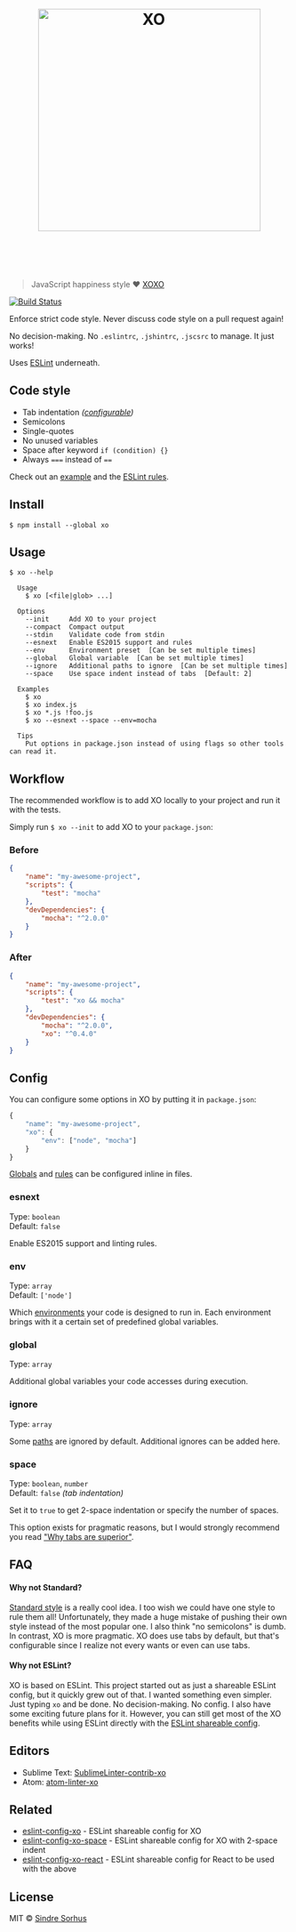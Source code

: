 <h1 align="center">
	<br>
	<img width="400" src="https://rawgit.com/sindresorhus/xo/master/media/logo.svg" alt="XO">
	<br>
	<br>
	<br>
</h1>

> JavaScript happiness style ❤️ [XOXO](https://en.wiktionary.org/wiki/xoxo)

[![Build Status](https://travis-ci.org/sindresorhus/xo.svg?branch=master)](https://travis-ci.org/sindresorhus/xo)

Enforce strict code style. Never discuss code style on a pull request again!

No decision-making. No `.eslintrc`, `.jshintrc`, `.jscsrc` to manage. It just works!

Uses [ESLint](http://eslint.org) underneath.


## Code style

- Tab indentation *([configurable](#config))*
- Semicolons
- Single-quotes
- No unused variables
- Space after keyword `if (condition) {}`
- Always `===` instead of `==`

Check out an [example](index.js) and the [ESLint rules](https://github.com/sindresorhus/eslint-config-xo/blob/master/index.js).


## Install

```
$ npm install --global xo
```


## Usage

```
$ xo --help

  Usage
    $ xo [<file|glob> ...]

  Options
    --init     Add XO to your project
    --compact  Compact output
    --stdin    Validate code from stdin
    --esnext   Enable ES2015 support and rules
    --env      Environment preset  [Can be set multiple times]
    --global   Global variable  [Can be set multiple times]
    --ignore   Additional paths to ignore  [Can be set multiple times]
    --space    Use space indent instead of tabs  [Default: 2]

  Examples
    $ xo
    $ xo index.js
    $ xo *.js !foo.js
    $ xo --esnext --space --env=mocha

  Tips
    Put options in package.json instead of using flags so other tools can read it.
```


## Workflow

The recommended workflow is to add XO locally to your project and run it with the tests.

Simply run `$ xo --init` to add XO to your `package.json`:

### Before

```json
{
	"name": "my-awesome-project",
	"scripts": {
		"test": "mocha"
	},
	"devDependencies": {
		"mocha": "^2.0.0"
	}
}
```

### After

```json
{
	"name": "my-awesome-project",
	"scripts": {
		"test": "xo && mocha"
	},
	"devDependencies": {
		"mocha": "^2.0.0",
		"xo": "^0.4.0"
	}
}
```

## Config

You can configure some options in XO by putting it in `package.json`:

```js
{
	"name": "my-awesome-project",
	"xo": {
		"env": ["node", "mocha"]
	}
}
```

[Globals](http://eslint.org/docs/user-guide/configuring#specifying-globals) and [rules](http://eslint.org/docs/user-guide/configuring#configuring-rules) can be configured inline in files.

### esnext

Type: `boolean`  
Default: `false`

Enable ES2015 support and linting rules.

### env

Type: `array`  
Default: `['node']`

Which [environments](http://eslint.org/docs/user-guide/configuring#specifying-environments) your code is designed to run in. Each environment brings with it a certain set of predefined global variables.

### global

Type: `array`

Additional global variables your code accesses during execution.

### ignore

Type: `array`

Some [paths](https://github.com/sindresorhus/xo/blob/4a0db396766118d7918577d759cacb05cd99a354/index.js#L14-L20) are ignored by default. Additional ignores can be added here.

### space

Type: `boolean`, `number`  
Default: `false` *(tab indentation)*

Set it to `true` to get 2-space indentation or specify the number of spaces.

This option exists for pragmatic reasons, but I would strongly recommend you read ["Why tabs are superior"](http://lea.verou.me/2012/01/why-tabs-are-clearly-superior/).


## FAQ

#### Why not Standard?

[Standard style](http://standardjs.com) is a really cool idea. I too wish we could have one style to rule them all! Unfortunately, they made a huge mistake of pushing their own style instead of the most popular one. I also think "no semicolons" is dumb. In contrast, XO is more pragmatic. XO does use tabs by default, but that's configurable since I realize not every wants or even can use tabs.

#### Why not ESLint?

XO is based on ESLint. This project started out as just a shareable ESLint config, but it quickly grew out of that. I wanted something even simpler. Just typing `xo` and be done. No decision-making. No config. I also have some exciting future plans for it. However, you can still get most of the XO benefits while using ESLint directly with the [ESLint shareable config](https://github.com/sindresorhus/eslint-config-xo).


## Editors

- Sublime Text: [SublimeLinter-contrib-xo](https://github.com/sindresorhus/SublimeLinter-contrib-xo)
- Atom: [atom-linter-xo](https://github.com/sindresorhus/atom-linter-xo)


## Related

- [eslint-config-xo](https://github.com/sindresorhus/eslint-config-xo) - ESLint shareable config for XO
- [eslint-config-xo-space](https://github.com/sindresorhus/eslint-config-xo-space) - ESLint shareable config for XO with 2-space indent
- [eslint-config-xo-react](https://github.com/sindresorhus/eslint-config-xo-react) - ESLint shareable config for React to be used with the above


## License

MIT © [Sindre Sorhus](http://sindresorhus.com)
